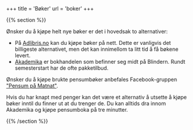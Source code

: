 +++
title = 'Bøker'
url = 'boker'
+++

<div>
{{% section %}}

Ønsker du å kjøpe helt nye bøker er det i hovedsak to alternativer:

- På [Adlibris.no](https://www.adlibris.com/no) kan du kjøpe bøker på nett. Dette er vanligvis det billigeste alternativet, men det kan innimellom ta litt tid å få bøkene levert.
- [Akademika](https://www.akademika.no/) er bokhandelen som befinner seg midt på Blindern. Rundt semesterstart har de ofte pakketilbud.

Ønsker du å kjøpe brukte pensumbøker anbefales Facebook-gruppen ["Pensum på Matnat"](https://www.facebook.com/groups/229588577174818/).

Hvis du har knapt med penger kan det være et alternativ å utsette å kjøpe bøker inntil du finner ut at du trenger de. Du kan alltids dra innom Akademika og kjøpe pensumboka på tre minutter.

{{% /section %}}
</div>